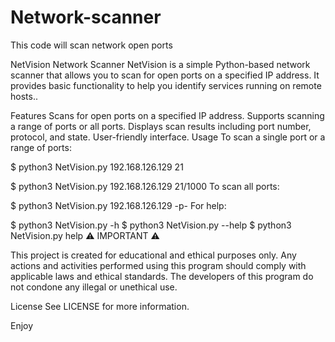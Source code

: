 # Network-scanner

<p> This code will scan network open ports </p>

NetVision Network Scanner
NetVision is a simple Python-based network scanner that allows you to scan for open ports on a specified IP address. It provides basic functionality to help you identify services running on remote hosts..


Features
Scans for open ports on a specified IP address.
Supports scanning a range of ports or all ports.
Displays scan results including port number, protocol, and state.
User-friendly interface.
Usage
To scan a single port or a range of ports:

$ python3 NetVision.py 192.168.126.129 21

$ python3 NetVision.py 192.168.126.129 21/1000
To scan all ports:

$ python3 NetVision.py 192.168.126.129 -p-
For help:

$ python3 NetVision.py -h
$ python3 NetVision.py --help
$ python3 NetVision.py help
⚠️ IMPORTANT ⚠️

This project is created for educational and ethical purposes only. Any actions and activities performed using this program should comply with applicable laws and ethical standards. The developers of this program do not condone any illegal or unethical use.

License
See LICENSE for more information.

Enjoy
